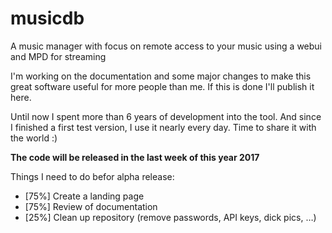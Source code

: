 # musicdb
A music manager with focus on remote access to your music using a webui and MPD for streaming

I'm working on the documentation and some major changes to make this great software useful for more people than me.
If this is done I'll publish it here.

Until now I spent more than 6 years of development into the tool.
And since I finished a first test version, I use it nearly every day.
Time to share it with the world :)

**The code will be released in the last week of this year 2017**

Things I need to do befor alpha release:

  * [75%] Create a landing page
  * [75%] Review of documentation
  * [25%] Clean up repository (remove passwords, API keys, dick pics, …)
